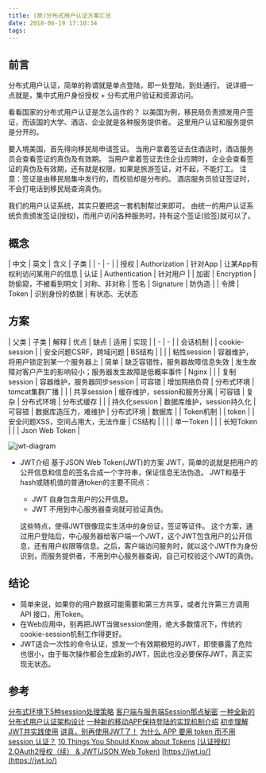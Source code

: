 ```yaml
---
title: (原)分布式用户认证方案汇总
date: 2018-06-19 17:10:34
tags:
---
```

## 前言
分布式用户认证，简单的称谓就是单点登陆，即一处登陆，到处通行。
说详细一点就是，集中式用户身份授权 + 分布式用户验证和资源访问。

看看国家的分布式用户认证是怎么运作的？
以美国为例，移民局负责颁发用户签证，而该国的大学、酒店、企业就是各种服务提供者。
这里用户认证和服务提供是分开的。

要入境美国，首先得向移民局申请签证。
当用户拿着签证去住酒店时，酒店服务员会查看签证的真伪及有效期。
当用户拿着签证去住企业应聘时，企业会查看签证的真伪及有效期，还有就是权限，如果是旅游签证，对不起，不能打工。
注意：签证是由移民局集中发行的，而校验却是分布的。
酒店服务员验证签证时，不会打电话到移民局查询真伪。

我们的用户认证系统，其实只要把这一套机制帮过来即可。
由统一的用户认证系统负责颁发签证(授权)，而用户访问各种服务时，持有这个签证(验签)就可以了。

## 概念
| 中文 | 英文 | 含义 | 子类 | 
| - | - | 
| 授权 | Authorization | 针对App | 让某App有权利访问某用户的信息
| 认证 | Authentication | 针对用户 | 
| 加密 | Encryption | 防偷窥，不被看到明文 | 对称、非对称
| 签名 | Signature | 防伪造 | 
| 令牌 | Token | 识别身份的依据 | 有状态、无状态

## 方案
| 父类 | 子类 | 解释 | 优点 | 缺点 | 适用 | 实现 |
| - | - |
| 会话机制 |  | cookie-session |  | 安全问题CSRF，跨域问题 | BS结构 |  |
|  | 粘性session | 容器维护，将用户锁定到某一个服务器上 | 简单 | 缺乏容错性，服务器故障信息失效 | 发生故障对客户产生的影响较小；服务器发生故障是低概率事件 | Nginx |
|  | 复制session | 容器维护，服务器同步session | 可容错 | 增加网络负荷 | 分布式环境 | tomcat集群广播 |
|  | 共享session | 缓存维护，session和服务分离 | 可容错 | 复杂 | 分布式环境 | 分布式缓存 |
|  | 持久化session | 数据库维护，session持久化 | 可容错 | 数据库造压力，难维护 | 分布式环境 | 数据库 |
| Token机制 |  | token |  | 安全问题XSS，空间占用大，无法作废 | CS结构 |  |
|  | 单一Token | 
|  | 长短Token | 
|  | Json Web Token | 

![jwt-diagram](jwt-diagram.png)

* JWT介绍
  基于JSON Web Token(JWT)的方案
  JWT，简单的说就是把用户的公开信息和信息的签名合成一个字符串，保证信息无法伪造。
  JWT和基于hash或随机值的普通token的主要不同点：
  * JWT 自身包含用户的公开信息。
  * JWT 不用到中心服务器查询就可验证真伪。

  这些特点，使得JWT很像现实生活中的身份证，签证等证件。
  这个方案，通过用户登陆后，中心服务器给客户端一个JWT，这个JWT包含用户的公开信息，还有用户权限等信息。之后，客户端访问服务时，就以这个JWT作为身份识别，而服务提供者，不用到中心服务器查询，自己可校验这个JWT的真伪。

## 结论
* 简单来说，如果你的用户数据可能需要和第三方共享，或者允许第三方调用 API 接口，用Token。
* 在Web应用中，别再把JWT当做session使用，绝大多数情况下，传统的cookie-session机制工作得更好。
* JWT适合一次性的命令认证，颁发一个有效期极短的JWT，即使暴露了危险也很小，由于每次操作都会生成新的JWT，因此也没必要保存JWT，真正实现无状态。

## 参考
[分布式环境下5种session处理策略](https://www.cnblogs.com/qin-derella/p/6808436.html)
[客户端与服务端Session那点秘密](https://www.cnblogs.com/dreamzhiya/p/5443033.html)
[一种全新的分布式用户认证架构设计](https://www.jianshu.com/p/85d86877a1a6)
[一种新的移动APP保持登陆的实现机制介绍](https://www.jianshu.com/p/b4cf771e570e)
[初步理解JWT并实践使用](https://www.jianshu.com/p/2fdc20a42c41)
[讲真，别再使用JWT了！](https://www.jianshu.com/p/af8360b83a9f)
[为什么 APP 要用 token 而不用 session 认证？](https://www.v2ex.com/t/148426#;)
[10 Things You Should Know about Tokens](https://auth0.com/blog/ten-things-you-should-know-about-tokens-and-cookies/)
[[认证授权] 2.OAuth2授权（续） & JWT(JSON Web Token)](https://www.cnblogs.com/linianhui/p/oauth2-extensions-protocol-and-json-web-token.html)
[https://jwt.io/](https://jwt.io/)
